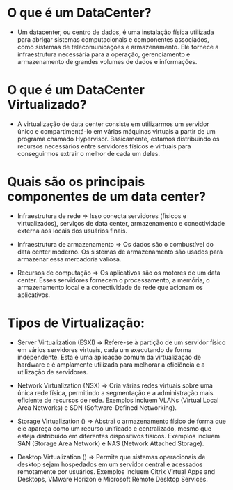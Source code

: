 # O que é um DataCenter?

- Um datacenter, ou centro de dados, é uma instalação física utilizada para abrigar sistemas computacionais e componentes associados, como sistemas de telecomunicações e armazenamento. Ele fornece a infraestrutura necessária para a operação, gerenciamento e armazenamento de grandes volumes de dados e informações.

# O que é um DataCenter Virtualizado?

- A virtualização de data center consiste em utilizarmos um servidor único e compartimentá-lo em várias máquinas virtuais
a partir de um programa chamado Hypervisor. Basicamente, estamos distribuindo os recursos necessários entre servidores
físicos e virtuais para conseguirmos extrair o melhor de cada um deles.

# Quais são os principais componentes de um data center?

- Infraestrutura de rede => Isso conecta servidores (físicos e virtualizados), serviços de data center,
armazenamento e conectividade externa aos locais dos usuários finais.

- Infraestrutura de armazenamento => Os dados são o combustível do data center moderno. Os sistemas de
armazenamento são usados para armazenar essa mercadoria valiosa.

- Recursos de computação => Os aplicativos são os motores de um data center. Esses servidores fornecem o 
processamento, a memória, o armazenamento local e a conectividade de rede que acionam os aplicativos.

# Tipos de Virtualização:

- Server Virtualization (ESXI) => Refere-se à partição de um servidor físico em vários servidores virtuais,
cada um executando de forma independente. Esta é uma aplicação comum da virtualização de hardware e é
amplamente utilizada para melhorar a eficiência e a utilização de servidores.

- Network Virtualization (NSX) => Cria várias redes virtuais sobre uma única rede física, permitindo a
segmentação e a administração mais eficiente de recursos de rede. Exemplos incluem VLANs (Virtual Local
Area Networks) e SDN (Software-Defined Networking).

- Storage Virtualization () => Abstrai o armazenamento físico de forma que ele apareça como um recurso
unificado e centralizado, mesmo que esteja distribuído em diferentes dispositivos físicos. Exemplos
incluem SAN (Storage Area Network) e NAS (Network Attached Storage).

- Desktop Virtualization () => Permite que sistemas operacionais de desktop sejam hospedados em um servidor
central e acessados remotamente por usuários. Exemplos incluem Citrix Virtual Apps and Desktops, VMware Horizon
e Microsoft Remote Desktop Services.
